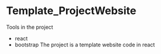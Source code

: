 # Template_ProjectWebsite
Tools in the project
- react
- bootstrap
The project is a template website code in react
